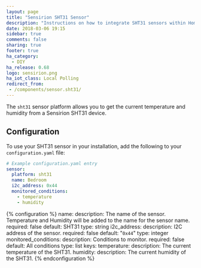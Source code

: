 ```yaml
---
layout: page
title: "Sensirion SHT31 Sensor"
description: "Instructions on how to integrate SHT31 sensors within Home Assistant."
date: 2018-03-06 19:15
sidebar: true
comments: false
sharing: true
footer: true
ha_category:
  - DIY
ha_release: 0.68
logo: sensirion.png
ha_iot_class: Local Polling
redirect_from:
 - /components/sensor.sht31/
---
```


The `sht31` sensor platform allows you to get the current temperature and humidity from a Sensirion SHT31 device.

## Configuration

To use your SHT31 sensor in your installation, add the following to your `configuration.yaml` file:

```yaml
# Example configuration.yaml entry
sensor:
  platform: sht31
  name: Bedroom
  i2c_address: 0x44
  monitored_conditions:
    - temperature
    - humidity
```

{% configuration %}
  name:
    description: The name of the sensor. Temperature and Humidity will be added to the name for the sensor name.
    required: false
    default: SHT31
    type: string
  i2c_address:
    description: I2C address of the sensor.
    required: false
    default: "`0x44`"
    type: integer
  monitored_conditions:
    description: Conditions to monitor.
    required: false
    default: All conditions
    type: list
    keys:
      temperature:
        description: The current temperature of the SHT31.
      humidity:
        description: The current humidity of the SHT31.
{% endconfiguration %}
